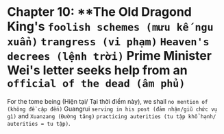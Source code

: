 # Chapter 10: **The Old Dragond King's `foolish schemes (mưu kế ngu xuẩn)` `trangress (vi phạm)` `Heaven's decrees (lệnh trời)` Prime Minister Wei's letter seeks help from an `official of the dead (âm phủ)`

For the tome being (Hiện tại/ Tại thời điểm này), we shall `no mention of (không đề cập đến)` Guangrui `serving in his post (đảm nhận/giũ chức vụ gì)` and `Xuanzang (Đường tăng)` `practicing auterities (tu tập khổ hạnh/ auterities = tu tập)`.


